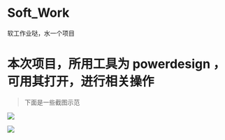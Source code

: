 # Soft_Work
软工作业哒，水一个项目
# 本次项目，所用工具为 powerdesign ，可用其打开，进行相关操作
> 下面是一些截图示范

![](https://lovelycat201314.oss-cn-beijing.aliyuncs.com/Blog/Study/QQ%E5%9B%BE%E7%89%8720200330133656.png)

![](https://lovelycat201314.oss-cn-beijing.aliyuncs.com/Blog/Study/QQ%E5%9B%BE%E7%89%8720200330133705.jpg)


